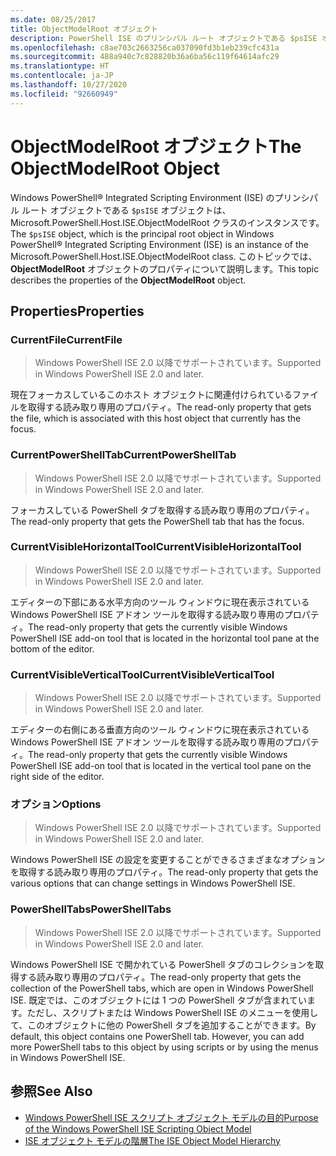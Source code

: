 ```yaml
---
ms.date: 08/25/2017
title: ObjectModelRoot オブジェクト
description: PowerShell ISE のプリンシパル ルート オブジェクトである $psISE オブジェクトは、Microsoft.PowerShell.Host.ISE.ObjectModelRoot クラスのインスタンスです。 このトピックでは、ObjectModelRoot オブジェクトのプロパティについて説明します。
ms.openlocfilehash: c8ae703c2663256ca037090fd3b1eb239cfc431a
ms.sourcegitcommit: 488a940c7c828820b36a6ba56c119f64614afc29
ms.translationtype: HT
ms.contentlocale: ja-JP
ms.lasthandoff: 10/27/2020
ms.locfileid: "92660949"
---
```

# <a name="the-objectmodelroot-object"></a><span data-ttu-id="121f4-104">ObjectModelRoot オブジェクト</span><span class="sxs-lookup"><span data-stu-id="121f4-104">The ObjectModelRoot Object</span></span>

<span data-ttu-id="121f4-105">Windows PowerShell&reg; Integrated Scripting Environment (ISE) のプリンシパル ルート オブジェクトである `$psISE` オブジェクトは、Microsoft.PowerShell.Host.ISE.ObjectModelRoot クラスのインスタンスです。</span><span class="sxs-lookup"><span data-stu-id="121f4-105">The `$psISE` object, which is the principal root object in Windows PowerShell&reg; Integrated Scripting Environment (ISE) is an instance of the Microsoft.PowerShell.Host.ISE.ObjectModelRoot class.</span></span> <span data-ttu-id="121f4-106">このトピックでは、 **ObjectModelRoot** オブジェクトのプロパティについて説明します。</span><span class="sxs-lookup"><span data-stu-id="121f4-106">This topic describes the properties of the **ObjectModelRoot** object.</span></span>

## <a name="properties"></a><span data-ttu-id="121f4-107">Properties</span><span class="sxs-lookup"><span data-stu-id="121f4-107">Properties</span></span>

### <a name="currentfile"></a><span data-ttu-id="121f4-108">CurrentFile</span><span class="sxs-lookup"><span data-stu-id="121f4-108">CurrentFile</span></span>

> <span data-ttu-id="121f4-109">Windows PowerShell ISE 2.0 以降でサポートされています。</span><span class="sxs-lookup"><span data-stu-id="121f4-109">Supported in Windows PowerShell ISE 2.0 and later.</span></span>

<span data-ttu-id="121f4-110">現在フォーカスしているこのホスト オブジェクトに関連付けられているファイルを取得する読み取り専用のプロパティ。</span><span class="sxs-lookup"><span data-stu-id="121f4-110">The read-only property that gets the file, which is associated with this host object that currently has the focus.</span></span>

### <a name="currentpowershelltab"></a><span data-ttu-id="121f4-111">CurrentPowerShellTab</span><span class="sxs-lookup"><span data-stu-id="121f4-111">CurrentPowerShellTab</span></span>

> <span data-ttu-id="121f4-112">Windows PowerShell ISE 2.0 以降でサポートされています。</span><span class="sxs-lookup"><span data-stu-id="121f4-112">Supported in Windows PowerShell ISE 2.0 and later.</span></span>

<span data-ttu-id="121f4-113">フォーカスしている PowerShell タブを取得する読み取り専用のプロパティ。</span><span class="sxs-lookup"><span data-stu-id="121f4-113">The read-only property that gets the PowerShell tab that has the focus.</span></span>

### <a name="currentvisiblehorizontaltool"></a><span data-ttu-id="121f4-114">CurrentVisibleHorizontalTool</span><span class="sxs-lookup"><span data-stu-id="121f4-114">CurrentVisibleHorizontalTool</span></span>

> <span data-ttu-id="121f4-115">Windows PowerShell ISE 2.0 以降でサポートされています。</span><span class="sxs-lookup"><span data-stu-id="121f4-115">Supported in Windows PowerShell ISE 2.0 and later.</span></span>

<span data-ttu-id="121f4-116">エディターの下部にある水平方向のツール ウィンドウに現在表示されている Windows PowerShell ISE アドオン ツールを取得する読み取り専用のプロパティ。</span><span class="sxs-lookup"><span data-stu-id="121f4-116">The read-only property that gets the currently visible Windows PowerShell ISE add-on tool that is located in the horizontal tool pane at the bottom of the editor.</span></span>

### <a name="currentvisibleverticaltool"></a><span data-ttu-id="121f4-117">CurrentVisibleVerticalTool</span><span class="sxs-lookup"><span data-stu-id="121f4-117">CurrentVisibleVerticalTool</span></span>

> <span data-ttu-id="121f4-118">Windows PowerShell ISE 2.0 以降でサポートされています。</span><span class="sxs-lookup"><span data-stu-id="121f4-118">Supported in Windows PowerShell ISE 2.0 and later.</span></span>

<span data-ttu-id="121f4-119">エディターの右側にある垂直方向のツール ウィンドウに現在表示されている Windows PowerShell ISE アドオン ツールを取得する読み取り専用のプロパティ。</span><span class="sxs-lookup"><span data-stu-id="121f4-119">The read-only property that gets the currently visible Windows PowerShell ISE add-on tool that is located in the vertical tool pane on the right side of the editor.</span></span>

### <a name="options"></a><span data-ttu-id="121f4-120">オプション</span><span class="sxs-lookup"><span data-stu-id="121f4-120">Options</span></span>

> <span data-ttu-id="121f4-121">Windows PowerShell ISE 2.0 以降でサポートされています。</span><span class="sxs-lookup"><span data-stu-id="121f4-121">Supported in Windows PowerShell ISE 2.0 and later.</span></span>

<span data-ttu-id="121f4-122">Windows PowerShell ISE の設定を変更することができるさまざまなオプションを取得する読み取り専用のプロパティ。</span><span class="sxs-lookup"><span data-stu-id="121f4-122">The read-only property that gets the various options that can change settings in Windows PowerShell ISE.</span></span>

### <a name="powershelltabs"></a><span data-ttu-id="121f4-123">PowerShellTabs</span><span class="sxs-lookup"><span data-stu-id="121f4-123">PowerShellTabs</span></span>

> <span data-ttu-id="121f4-124">Windows PowerShell ISE 2.0 以降でサポートされています。</span><span class="sxs-lookup"><span data-stu-id="121f4-124">Supported in Windows PowerShell ISE 2.0 and later.</span></span>

<span data-ttu-id="121f4-125">Windows PowerShell ISE で開かれている PowerShell タブのコレクションを取得する読み取り専用のプロパティ。</span><span class="sxs-lookup"><span data-stu-id="121f4-125">The read-only property that gets the collection of the PowerShell tabs, which are open in Windows PowerShell ISE.</span></span> <span data-ttu-id="121f4-126">既定では、このオブジェクトには 1 つの PowerShell タブが含まれています。ただし、スクリプトまたは Windows PowerShell ISE のメニューを使用して、このオブジェクトに他の PowerShell タブを追加することができます。</span><span class="sxs-lookup"><span data-stu-id="121f4-126">By default, this object contains one PowerShell tab. However, you can add more PowerShell tabs to this object by using scripts or by using the menus in Windows PowerShell ISE.</span></span>

## <a name="see-also"></a><span data-ttu-id="121f4-127">参照</span><span class="sxs-lookup"><span data-stu-id="121f4-127">See Also</span></span>

- [<span data-ttu-id="121f4-128">Windows PowerShell ISE スクリプト オブジェクト モデルの目的</span><span class="sxs-lookup"><span data-stu-id="121f4-128">Purpose of the Windows PowerShell ISE Scripting Object Model</span></span>](Purpose-of-the-Windows-PowerShell-ISE-Scripting-Object-Model.md)
- [<span data-ttu-id="121f4-129">ISE オブジェクト モデルの階層</span><span class="sxs-lookup"><span data-stu-id="121f4-129">The ISE Object Model Hierarchy</span></span>](The-ISE-Object-Model-Hierarchy.md)
